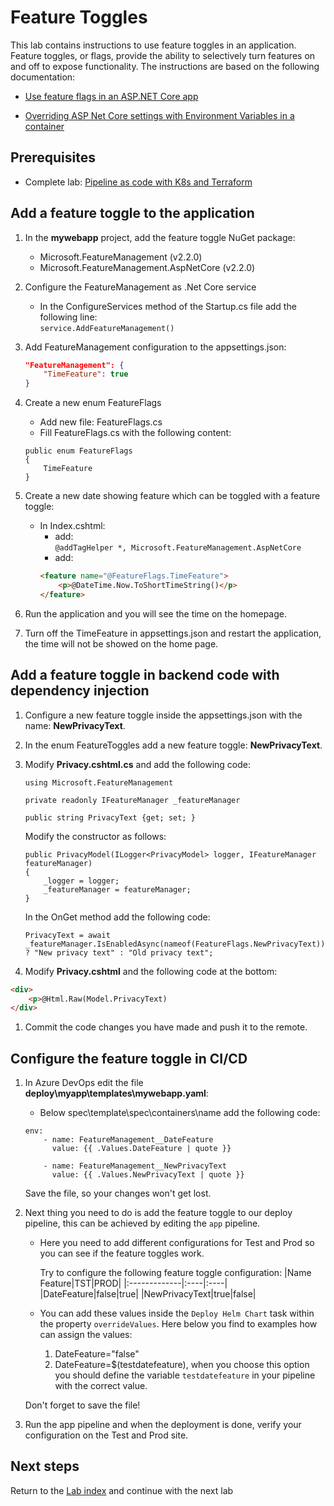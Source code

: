 # Feature Toggles

This lab contains instructions to use feature toggles in an application.
Feature toggles, or flags, provide the ability to selectively turn features on and off to expose functionality.
The instructions are based on the following documentation:

- [Use feature flags in an ASP.NET Core app](https://docs.microsoft.com/en-us/azure/azure-app-configuration/use-feature-flags-dotnet-core)

- [Overriding ASP Net Core settings with Environment Variables in a container](https://medium.com/swlh/overriding-aspnetcore-settings-with-environment-variables-in-docker-e8bc4df61f7f)

## Prerequisites

- Complete lab: [Pipeline as code with K8s and Terraform](https://dev.azure.com/thx1139/_git/workshop1?path=%2FREADME.md)

## Add a feature toggle to the application

1. In the **mywebapp** project, add the feature toggle NuGet package:
    - Microsoft.FeatureManagement               (v2.2.0)
    - Microsoft.FeatureManagement.AspNetCore    (v2.2.0)

1. Configure the FeatureManagement as .Net Core service
    - In the ConfigureServices method of the Startup.cs file add the following line: \
    ```service.AddFeatureManagement()```

1. Add FeatureManagement configuration to the appsettings.json: 
    ```json
    "FeatureManagement": {
        "TimeFeature": true
    }
    ```

1. Create a new enum FeatureFlags
    - Add new file: FeatureFlags.cs
    - Fill FeatureFlags.cs with the following content:
    ```Csharp
    public enum FeatureFlags
    {
        TimeFeature
    }
    ```

1. Create a new date showing feature which can be toggled with a feature toggle:
    - In Index.cshtml:
        - add: \
         ```@addTagHelper *, Microsoft.FeatureManagement.AspNetCore```
        - add:  
        ```html
        <feature name="@FeatureFlags.TimeFeature">
            <p>@DateTime.Now.ToShortTimeString()</p>
        </feature>
        ```
1. Run the application and you will see the time on the homepage.
1. Turn off the TimeFeature in appsettings.json and restart the application, the time will not be showed on the home page.

## Add a feature toggle in backend code with dependency injection
1. Configure a new feature toggle inside the appsettings.json with the name: **NewPrivacyText**.

1. In the enum FeatureToggles add a new feature toggle: **NewPrivacyText**.

1. Modify **Privacy.cshtml.cs** and add the following code:
    ```Csharp
    using Microsoft.FeatureManagement 
    ```
    
    ```Csharp
    private readonly IFeatureManager _featureManager
    ```

    ```Csharp
    public string PrivacyText {get; set; }
    ```

    Modify the constructor as follows:
    ```Csharp
    public PrivacyModel(ILogger<PrivacyModel> logger, IFeatureManager featureManager)
    {
        _logger = logger;
        _featureManager = featureManager;
    }
    ```

    In the OnGet method add the following code:
    ```Csharp
    PrivacyText = await _featureManager.IsEnabledAsync(nameof(FeatureFlags.NewPrivacyText)) ? "New privacy text" : "Old privacy text";
    ```

1. Modify **Privacy.cshtml** and the following code at the bottom:
```html
<div>
    <p>@Html.Raw(Model.PrivacyText)
</div>
```

1. Commit the code changes you have made and push it to the remote.

## Configure the feature toggle in CI/CD

1. In Azure DevOps edit the file **deploy\myapp\templates\mywebapp.yaml**:
    - Below spec\template\spec\containers\name add the following code:
    ```
    env:
        - name: FeatureManagement__DateFeature
          value: {{ .Values.DateFeature | quote }}

        - name: FeatureManagement__NewPrivacyText
          value: {{ .Values.NewPrivacyText | quote }}
    ```

    Save the file, so your changes won't get lost.

1. Next thing you need to do is add the feature toggle to our deploy pipeline, this can be achieved by editing the ```app``` pipeline.
    - Here you need to add different configurations for Test and Prod so you can see if the feature toggles work. 
    
        Try to configure the following feature toggle configuration:
        |Name Feature|TST|PROD|
        |:-------------|:----|:----|
        |DateFeature|false|true|
        |NewPrivacyText|true|false|

    - You can add these values inside the ```Deploy Helm Chart``` task within the property ```overrideValues```. Here below you find to examples how can assign the values:
        1. DateFeature="false"
        1. DateFeature=$(testdatefeature), when you choose this option you should define the variable ```testdatefeature``` in your pipeline with the correct value.

    Don't forget to save the file!

1. Run the app pipeline and when the deployment is done, verify your configuration on the Test and Prod site.

## Next steps
Return to the [Lab index](../README.md) and continue with the next lab